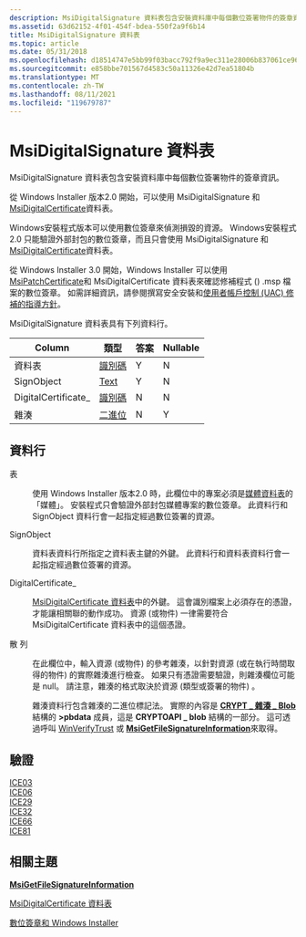 ```yaml
---
description: MsiDigitalSignature 資料表包含安裝資料庫中每個數位簽署物件的簽章資訊。
ms.assetid: 63d62152-4f01-454f-bdea-550f2a9f6b14
title: MsiDigitalSignature 資料表
ms.topic: article
ms.date: 05/31/2018
ms.openlocfilehash: d18514747e5bb99f03bacc792f9a9ec311e28006b837061ce96088c3b723bf93
ms.sourcegitcommit: e858bbe701567d4583c50a11326e42d7ea51804b
ms.translationtype: MT
ms.contentlocale: zh-TW
ms.lasthandoff: 08/11/2021
ms.locfileid: "119679787"
---
```

# <a name="msidigitalsignature-table"></a>MsiDigitalSignature 資料表

MsiDigitalSignature 資料表包含安裝資料庫中每個數位簽署物件的簽章資訊。

從 Windows Installer 版本2.0 開始，可以使用 MsiDigitalSignature 和[MsiDigitalCertificate](msidigitalcertificate-table.md)資料表。

Windows安裝程式版本可以使用數位簽章來偵測損毀的資源。 Windows安裝程式2.0 只能驗證外部封包的數位簽章，而且只會使用 MsiDigitalSignature 和[MsiDigitalCertificate](msidigitalcertificate-table.md)資料表。

從 Windows Installer 3.0 開始，Windows Installer 可以使用[MsiPatchCertificate](msipatchcertificate-table.md)和 MsiDigitalCertificate 資料表來確認修補程式 () .msp 檔案的數位簽章。 如需詳細資訊，請參閱撰寫安全安裝和[使用者帳戶控制 (UAC) 修補](user-account-control--uac--patching.md)[的指導方針](guidelines-for-authoring-secure-installations.md)。

MsiDigitalSignature 資料表具有下列資料行。



| Column               | 類型                         | 答案 | Nullable |
|----------------------|------------------------------|-----|----------|
| 資料表                | [識別碼](identifier.md) | Y   | N        |
| SignObject           | [Text](text.md)             | Y   | N        |
| DigitalCertificate\_ | [識別碼](identifier.md) | N   | N        |
| 雜湊                 | [二進位](binary.md)         | N   | Y        |



 

## <a name="columns"></a>資料行

<dl> <dt>

<span id="Table"></span><span id="table"></span><span id="TABLE"></span>表
</dt> <dd>

使用 Windows Installer 版本2.0 時，此欄位中的專案必須是[媒體資料表](media-table.md)的「媒體」。 安裝程式只會驗證外部封包媒體專案的數位簽章。 此資料行和 SignObject 資料行會一起指定經過數位簽署的資源。

</dd> <dt>

<span id="SignObject"></span><span id="signobject"></span><span id="SIGNOBJECT"></span>SignObject
</dt> <dd>

資料表資料行所指定之資料表主鍵的外鍵。 此資料行和資料表資料行會一起指定經過數位簽署的資源。

</dd> <dt>

<span id="DigitalCertificate_"></span><span id="digitalcertificate_"></span><span id="DIGITALCERTIFICATE_"></span>DigitalCertificate\_
</dt> <dd>

[MsiDigitalCertificate 資料表](msidigitalcertificate-table.md)中的外鍵。 這會識別檔案上必須存在的憑證，才能讓相關聯的動作成功。 資源 (或物件) 一律需要符合 MsiDigitalCertificate 資料表中的這個憑證。

</dd> <dt>

<span id="Hash"></span><span id="hash"></span><span id="HASH"></span>散 列
</dt> <dd>

在此欄位中，輸入資源 (或物件) 的參考雜湊，以針對資源 (或在執行時間取得的物件) 的實際雜湊進行檢查。 如果只有憑證需要驗證，則雜湊欄位可能是 null。 請注意，雜湊的格式取決於資源 (類型或簽署的物件) 。

雜湊資料行包含雜湊的二進位標記法。 實際的內容是 [**CRYPT \_ 雜湊 \_ Blob**](/windows/win32/api/dpapi/ns-dpapi-crypt_integer_blob)結構的 **>pbdata** 成員，這是 **CRYPTOAPI \_ blob** 結構的一部分。 這可透過呼叫 [WinVerifyTrust](/windows/win32/api/wintrust/nf-wintrust-winverifytrust) 或 [**MsiGetFileSignatureInformation**](/windows/desktop/api/Msi/nf-msi-msigetfilesignatureinformationa)來取得。

</dd> </dl>

## <a name="validation"></a>驗證

<dl>

[ICE03](ice03.md)  
[ICE06](ice06.md)  
[ICE29](ice29.md)  
[ICE32](ice32.md)  
[ICE66](ice66.md)  
[ICE81](ice81.md)  
</dl>

## <a name="related-topics"></a>相關主題

<dl> <dt>

[**MsiGetFileSignatureInformation**](/windows/desktop/api/Msi/nf-msi-msigetfilesignatureinformationa)
</dt> <dt>

[MsiDigitalCertificate 資料表](msidigitalcertificate-table.md)
</dt> <dt>

[數位簽章和 Windows Installer](digital-signatures-and-windows-installer.md)
</dt> </dl>

 

 
